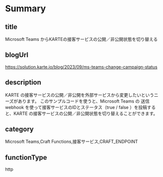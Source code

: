 # Summary

## title

Microsoft Teams からKARTEの接客サービスの公開／非公開状態を切り替える

## blogUrl
https://solution.karte.io/blog/2023/09/ms-teams-change-campaign-status

## description

KARTE の接客サービスの公開／非公開を外部サービスから変更したいというニーズがあります。
このサンプルコードを使うと、Microsoft Teams の 送信 webhook を使って接客サービスのIDとステータス（true / false ）を投稿すると、KARTE の接客サービスの公開／非公開状態を切り替えることができます。

## category

Microsoft Teams,Craft Functions,接客サービス,CRAFT_ENDPOINT

## functionType

http
